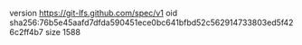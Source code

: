 version https://git-lfs.github.com/spec/v1
oid sha256:76b5e45aafd7dfda590451ece0bc641bfbd52c562914733803ed5f426c2ff4b7
size 1588

